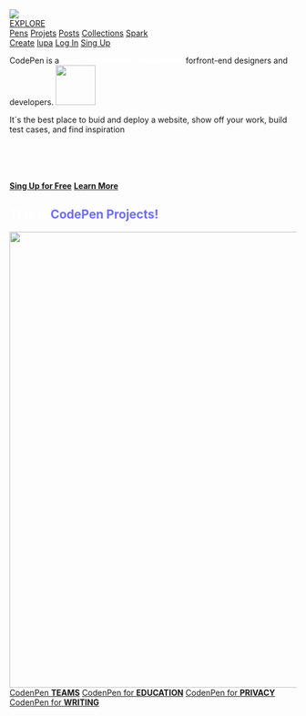 <!DOCTYPE html>
<html lang="en">
  <head>
    <meta charset="UTF-8" />
    <meta name="viewport" content="width=device-width, initial-scale=1.0" />
    <title>codepen-landingpage-IntiLuna</title>
    <link rel="stylesheet" href="styles/homepage.css" />
  </head>

  <body>
    <nav class="header">
      <img id="imglogo" style="max-width: 12%" src="image/img.logo.webp" />
      <div class="headleft">
        <a id="explore" href="#">EXPLORE</a>
        <br />
        <a href="#">Pens</a>
        <a href="#">Projets</a>
        <a href="#">Posts</a>
        <a href="#">Collections</a>
        <a id="spark" href="#">Spark</a>
      </div>
      <div class="readright">
        <a id="botao" href="#">Create</a>
        <a href="#">lupa</a>
        <a id="botao" href="#">Log In</a>
        <a id="botao" href="#">Sing Up</a>
      </div>
    </nav>
    <main class="main">
      <div class="mainleft">
        <p class="maintop">
          CodePen is a
          <b style="color: rgb(255, 255, 255)">social develoment environment</b>
          forfront-end designers and developers. <img width="70" 20%"
          src="image/acenando-com-a-mao.png" />
        </p>
        <p>
          It´s the best place to buid and deploy a website, show off your work,
          build test cases, and find inspiration
        </p>
        <br />
        <br />
        <br />
        <br />
        <a id="btaov" href="#"><b>Sing Up for Free</b></a>
        <a id="btaop" href="#"><b>Learn More</b></a>
      </div>
      <div class="mainrigth">
        <h2>
          <b id="tsobimg" style="color: white">This is</b>
          <b style="color: rgb(110, 110, 248)">CodePen Projects!</b>
        </h2>
        <img id="image2" width="850" height="800" src="image/image-right.png" />
      </div>
    </main>
    <footer>
      <div class="footertop">
        <a id="card1" href="#">CodenPen <b>TEAMS</b></a>
        <a id="card2" href="#">CodenPen for <b>EDUCATION</b></a>
        <a id="card1" href="#">CodenPen for <b>PRIVACY</b></a>
        <a id="card2" href="#">CodenPen for <b>WRITING</b></a>
      </div>
      <div class="footerdown"></div>
    </footer>
  </body>
</html>
